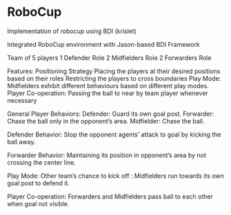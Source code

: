 # RoboCup
Implementation of robocup using BDI (krislet)

Integrated RoboCup environment with Jason-based BDI Framework

Team of 5 players
1 Defender Role
2 Midfielders Role
2 Forwarders Role

Features:
Positioning Strategy
Placing the players at their desired positions based on their roles
Restricting the players to cross boundaries
Play Mode: Midfielders exhibit different behaviours based on different play modes.
Player Co-operation: Passing the ball to near by team player whenever necessary

General Player Behaviors:
Defender: Guard its  own  goal  post.
Forwarder: Chase the ball only in the opponent’s area.
Midfielder: Chase the ball.

Defender Behavior:
Stop the opponent agents’ attack to goal by kicking the ball away.

Forwarder Behavior:
Maintaining its position in opponent’s area by not crossing the center line.

Play Mode:
Other team’s chance to kick off : Midfielders run towards its own goal post to defend it. 

Player Co-operation:
Forwarders and Midfielders pass ball to each other when goal not visible.
